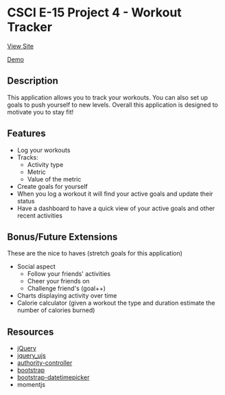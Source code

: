 # CSCI E-15 Project 4 - Workout Tracker

[View Site](http://p4.scottpullen.me)

[Demo]()

## Description

This application allows you to track your workouts. You can also set up goals to push yourself to new levels. Overall this application is designed to motivate you to stay fit!

## Features

- Log your workouts
- Tracks:
	- Activity type
	- Metric
	- Value of the metric
- Create goals for yourself
- When you log a workout it will find your active goals and update their status
- Have a dashboard to have a quick view of your active goals and other recent activities

## Bonus/Future Extensions

These are the nice to haves (stretch goals for this application)

- Social aspect
	- Follow your friends' activities
	- Cheer your friends on
	- Challenge friend's (goal++)
- Charts displaying activity over time
- Calorie calculator (given a workout the type and duration estimate the number of calories burned)

## Resources
- [jQuery](http://jquery.com)
- [jquery_ujs](https://github.com/rails/jquery_ujs)
- [authority-controller](https://github.com/efficiently/authority-controller)
- [bootstrap](https://getbootstrap.com)
- [bootstrap-datetimepicker](https://github.com/Eonasdan/bootstrap-datetimepicker)
- momentjs
